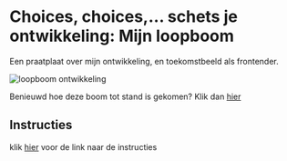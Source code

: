 
# Choices, choices,... schets je ontwikkeling: Mijn loopboom

Een praatplaat over mijn ontwikkeling, en toekomstbeeld als frontender.

![loopboom ontwikkeling](https://github.com/Demivdm/choices-choices-schets-je-ontwikkeling-deeltaak/assets/112861166/2d1a2aa4-5538-4698-be09-76a00198d4fa)

Benieuwd hoe deze boom tot stand is gekomen? Klik dan [hier](https://github.com/Demivdm/choices-choices-schets-je-ontwikkeling-deeltaak/wiki)
## Instructies

klik [hier](docs/INSTRUCTIONS.md) voor de link naar de instructies
